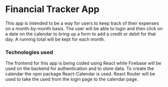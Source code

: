 # Financial Tracker App

This app is intended to be a way for users to keep track of their expenses on a month-by-month basis. The user will be able to login and then click on a date on the calendar to bring up a form to add a credit or debit for that day. A running total will be kept for each month.

### Technologies used

The frontend for this app is being coded using React while Firebase will be used on the backend for authentication and to store data. To create the calendar the npm package React-Calendar is used. React Router will be used to take the used from the login page to the calendar page. 
